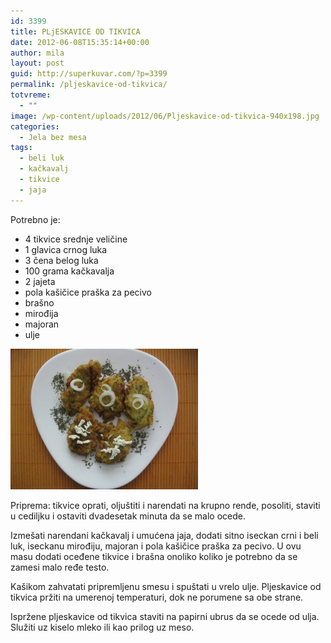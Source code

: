 ```yaml
---
id: 3399
title: PLjESKAVICE OD TIKVICA
date: 2012-06-08T15:35:14+00:00
author: mila
layout: post
guid: http://superkuvar.com/?p=3399
permalink: /pljeskavice-od-tikvica/
totvreme:
  - ""
image: /wp-content/uploads/2012/06/Pljeskavice-od-tikvica-940x198.jpg
categories:
  - Jela bez mesa
tags:
  - beli luk
  - kačkavalj
  - tikvice
  - jaja
---
```

Potrebno je:

  * 4 tikvice srednje veličine
  * 1 glavica crnog luka
  * 3 čena belog luka
  * 100 grama kačkavalja
  * 2 jajeta
  * pola kašičice praška za pecivo
  * brašno
  * mirođija
  * majoran
  * ulje

<img class="alignnone size-medium wp-image-3400" title="Pljeskavice od tikvica" src="/wp-content/uploads/2012/06/Pljeskavice-od-tikvica-300x225.jpg" alt="" width="300" height="225" /> 

Priprema: tikvice oprati, oljuštiti i narendati na krupno rende, posoliti, staviti u cediljku i ostaviti dvadesetak minuta da se malo ocede.

Izmešati narendani kačkavalj i umućena jaja, dodati sitno iseckan crni i beli luk, iseckanu mirođiju, majoran i pola kašičice praška za pecivo. U ovu masu dodati oceđene tikvice i brašna onoliko koliko je potrebno da se zamesi malo ređe testo.

Kašikom zahvatati pripremljenu smesu i spuštati u vrelo ulje. Pljeskavice od tikvica pržiti na umerenoj temperaturi, dok ne porumene sa obe strane.

Ispržene pljeskavice od tikvica staviti na papirni ubrus da se ocede od ulja. Služiti uz kiselo mleko ili kao prilog uz meso.